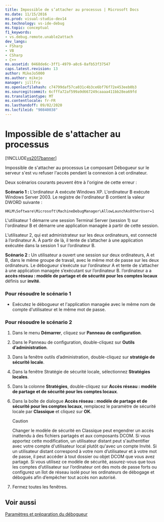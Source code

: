 ```yaml
---
title: Impossible de s’attacher au processus | Microsoft Docs
ms.date: 11/15/2016
ms.prod: visual-studio-dev14
ms.technology: vs-ide-debug
ms.topic: conceptual
f1_keywords:
- vs.debug.remote.unable2attach
dev_langs:
- FSharp
- VB
- CSharp
- C++
ms.assetid: 0468de6c-3ff1-4979-a8c6-8afb53f37547
caps.latest.revision: 13
author: MikeJo5000
ms.author: mikejo
manager: jillfra
ms.openlocfilehash: c74799daf57ca031c4b3ce6bf76f72e453eeb0b3
ms.sourcegitcommit: 6cfffa72af599a9d667249caaaa411bb28ea69fd
ms.translationtype: MT
ms.contentlocale: fr-FR
ms.lasthandoff: 09/02/2020
ms.locfileid: "90840038"
---
```

# <a name="unable-to-attach-to-the-process"></a>Impossible de s'attacher au processus
[!INCLUDE[vs2017banner](../includes/vs2017banner.md)]

Impossible de s'attacher au processus Le composant Débogueur sur le serveur s'est vu refuser l'accès pendant la connexion à cet ordinateur.  
  
 Deux scénarios courants peuvent être à l'origine de cette erreur :  
  
 **Scénario 1 :** L’ordinateur A exécute Windows XP. L'ordinateur B exécute Windows Server 2003. Le registre de l'ordinateur B contient la valeur DWORD suivante :  
  
 `HKLM\Software\Microsoft\MachineDebugManager\AllowLaunchAsOtherUser=1`  
  
 L'utilisateur 1 démarre une session Terminal Server (session 1) sur l'ordinateur B et démarre une application managée à partir de cette session.  
  
 L’utilisateur 2, qui est administrateur sur les deux ordinateurs, est connecté à l’ordinateur A. À partir de là, il tente de s’attacher à une application exécutée dans la session 1 sur l’ordinateur B.  
  
 **Scénario 2 :** Un utilisateur a ouvert une session sur deux ordinateurs, A et B, dans le même groupe de travail, avec le même mot de passe sur les deux ordinateurs. Le débogueur s’exécute sur l’ordinateur A et tente de s’attacher à une application managée s’exécutant sur l’ordinateur B. l’ordinateur a a **accès réseau : modèle de partage et de sécurité pour les comptes locaux** définis sur **invité**.  
  
### <a name="to-solve-scenario-1"></a>Pour résoudre le scénario 1  
  
- Exécutez le débogueur et l'application managée avec le même nom de compte d'utilisateur et le même mot de passe.  
  
### <a name="to-solve-scenario-2"></a>Pour résoudre le scénario 2  
  
1. Dans le menu **Démarrer**, cliquez sur **Panneau de configuration**.  
  
2. Dans le Panneau de configuration, double-cliquez sur **Outils d’administration**.  
  
3. Dans la fenêtre outils d’administration, double-cliquez sur **stratégie de sécurité locale**.  
  
4. Dans la fenêtre Stratégie de sécurité locale, sélectionnez **Stratégies locales**.  
  
5. Dans la colonne **Stratégies**, double-cliquez sur **Accès réseau : modèle de partage et de sécurité pour les comptes locaux**.  
  
6. Dans la boîte de dialogue **Accès réseau : modèle de partage et de sécurité pour les comptes locaux**, remplacez le paramètre de sécurité locale par **Classique** et cliquez sur **OK**.  
  
    > [!CAUTION]
    > Changer le modèle de sécurité en Classique peut engendrer un accès inattendu à des fichiers partagés et aux composants DCOM. Si vous apportez cette modification, un utilisateur distant peut s'authentifier avec votre compte d'utilisateur local plutôt qu'avec un compte Invité. Si un utilisateur distant correspond à votre nom d’utilisateur et à votre mot de passe, il peut accéder à tout dossier ou objet DCOM que vous avez partagé. Si vous utilisez ce modèle de sécurité, assurez-vous que tous les comptes d’utilisateur sur l’ordinateur ont des mots de passe forts ou configurez un îlot de réseau isolé pour les ordinateurs de débogage et débogués afin d’empêcher tout accès non autorisé.  
  
7. Fermez toutes les fenêtres.  
  
## <a name="see-also"></a>Voir aussi  
 [Paramètres et préparation du débogueur](../debugger/debugger-settings-and-preparation.md)
